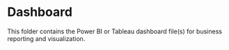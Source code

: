 # Dashboard

This folder contains the Power BI or Tableau dashboard file(s) for business reporting and visualization.
